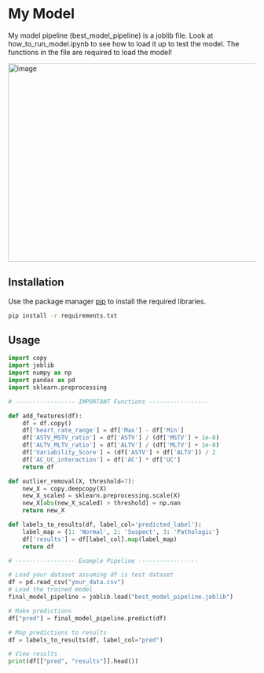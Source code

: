 # My Model

My model pipeline (best_model_pipeline) is a joblib file. Look at how_to_run_model.ipynb to see how to load it up to test the model. The functions in the file are required to load the model!

<img width="740" height="404" alt="image" src="https://github.com/user-attachments/assets/6ccf1567-c389-48a0-bb6f-def436773b2f" />


## Installation

Use the package manager [pip](https://pip.pypa.io/en/stable/) to install the required libraries.

```bash
pip install -r requirements.txt
```

## Usage



```python
import copy
import joblib
import numpy as np
import pandas as pd
import sklearn.preprocessing

# ----------------- IMPORTANT Functions -----------------

def add_features(df):
    df = df.copy()
    df['heart_rate_range'] = df['Max'] - df['Min']
    df['ASTV_MSTV_ratio'] = df['ASTV'] / (df['MSTV'] + 1e-8)
    df['ALTV_MLTV_ratio'] = df['ALTV'] / (df['MLTV'] + 1e-8)
    df['Variability_Score'] = (df['ASTV'] + df['ALTV']) / 2
    df['AC_UC_interaction'] = df['AC'] * df['UC']
    return df

def outlier_removal(X, threshold=7):
    new_X = copy.deepcopy(X)
    new_X_scaled = sklearn.preprocessing.scale(X)
    new_X[abs(new_X_scaled) > threshold] = np.nan
    return new_X

def labels_to_results(df, label_col='predicted_label'):
    label_map = {1: 'Normal', 2: 'Suspect', 3: 'Pathologic'}
    df['results'] = df[label_col].map(label_map)
    return df

# ----------------- Example Pipeline -----------------

# Load your dataset assuming df is test dataset
df = pd.read_csv("your_data.csv")
# Load the trained model
final_model_pipeline = joblib.load("best_model_pipeline.joblib")

# Make predictions
df["pred"] = final_model_pipeline.predict(df)

# Map predictions to results
df = labels_to_results(df, label_col="pred")

# View results
print(df[["pred", "results"]].head())


